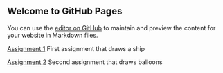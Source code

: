 ## Welcome to GitHub Pages

You can use the [editor on GitHub](https://github.com/Sneko52/MAGD150-Assignments/edit/gh-pages/README.md) to maintain and preview the content for your website in Markdown files.



[Assignment 1](https://github.com/Sneko52/MAGD150-Assignments/blob/gh-pages/Assignment1.pde) First assignment that draws a ship

[Assignment 2](https://github.com/Sneko52/MAGD150-Assignments/blob/gh-pages/Assignment2.pde) Second assignment that draws balloons
